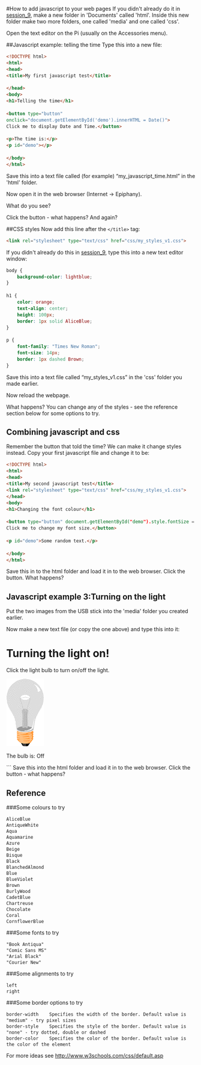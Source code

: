 #How to add javascript to your web pages
If you didn't already do it in [session_9](../2016_04_18_session_9/), make a new folder in 'Documents' called 'html'. Inside this new folder make two more folders, one called 'media' and one called 'css'.

Open the text editor on the Pi (usually on the Accessories menu).

##Javascript example: telling the time
Type this into a new file:

```html
<!DOCTYPE html>
<html>
<head>
<title>My first javascript test</title>

</head>
<body>
<h1>Telling the time</h1>

<button type="button"
onclick="document.getElementById('demo').innerHTML = Date()">
Click me to display Date and Time.</button>

<p>The time is:</p>
<p id="demo"></p>

</body>
</html> 
```
Save this into a text file called (for example) “my_javascript_time.html” in the 'html' folder.

Now open it in the web browser (Internet -> Epiphany).

What do you see?

Click the button - what happens? And again?

##CSS styles
Now add this line after the ```</title>``` tag:
```html
<link rel="stylesheet" type="text/css" href="css/my_styles_v1.css">
```
If you didn't already do this in [session_9](../2016_04_18_session_9/), type this into a new text editor window:

```css
body {
    background-color: lightblue;
}

h1 {
    color: orange;
    text-align: center;
    height: 100px;
    border: 1px solid AliceBlue;
}

p {
    font-family: "Times New Roman";
    font-size: 14px;
    border: 1px dashed Brown;
}
```
Save this into a text file called “my_styles_v1.css” in the 'css' folder you made earlier.

Now reload the webpage. 

What happens? You can change any of the styles - see the reference section below for some options to try.

## Combining javascript and css
Remember the button that told the time? We can make it change styles instead. Copy your first javascript file and change it to be:

```html
<!DOCTYPE html>
<html>
<head>
<title>My second javascript test</title>
<link rel="stylesheet" type="text/css" href="css/my_styles_v1.css">
</head>
<body>
<h1>Changing the font colour</h1>

<button type="button" document.getElementById("demo").style.fontSize = "25px";>
Click me to change my font size.</button>

<p id="demo">Some random text.</p>

</body>
</html> 
```
Save this in to the html folder and load it in to the web browser.  Click the button. What happens?

## Javascript example 3:Turning on the light
Put the two images from the USB stick into the 'media' folder you created earlier.

Now make a new text file (or copy the one above) and type this into it:

<!DOCTYPE html>
<html>
<head>
<title>My third javascript test: light bulb</title>
<link rel="stylesheet" type="text/css" href="css/my_styles_v1.css">
</head>
<body>
<h1>Turning the light on!</h1>

<p>Click the light bulb to turn on/off the light.</p>

<img id="myImage" onclick="changeImage()" src="media/pic_bulb_off.gif" width="100" height="180">

<p id="demo">The bulb is: Off</p>

<script>
function changeImage() {
    var text = document.getElementById("demo");
    var image = document.getElementById('myImage');
    if (image.src.match("bulb_on")) {
        image.src = "media/pic_bulb_off.gif";
        text.innerHTML = "The bulb is: Off";
    } else {
        image.src = "media/pic_bulb_on.gif";
        text.innerHTML = "The bulb is: On";
    }
}
</script>

</body>
</html>
```
Save this into the html folder and load it in to the web browser. Click the button - what happens?

## Reference

###Some colours to try
```
AliceBlue
AntiqueWhite
Aqua
Aquamarine
Azure
Beige
Bisque
Black
BlanchedAlmond
Blue
BlueViolet
Brown
BurlyWood
CadetBlue
Chartreuse
Chocolate
Coral
CornflowerBlue
```

###Some fonts to try
```
"Book Antiqua"
"Comic Sans MS"
"Arial Black"
"Courier New"
```

###Some alignments to try
```
left
right
```

###Some border options to try
```
border-width	Specifies the width of the border. Default value is "medium" - try pixel sizes
border-style	Specifies the style of the border. Default value is "none" - try dotted, double or dashed
border-color	Specifies the color of the border. Default value is the color of the element
```

For more ideas see http://www.w3schools.com/css/default.asp